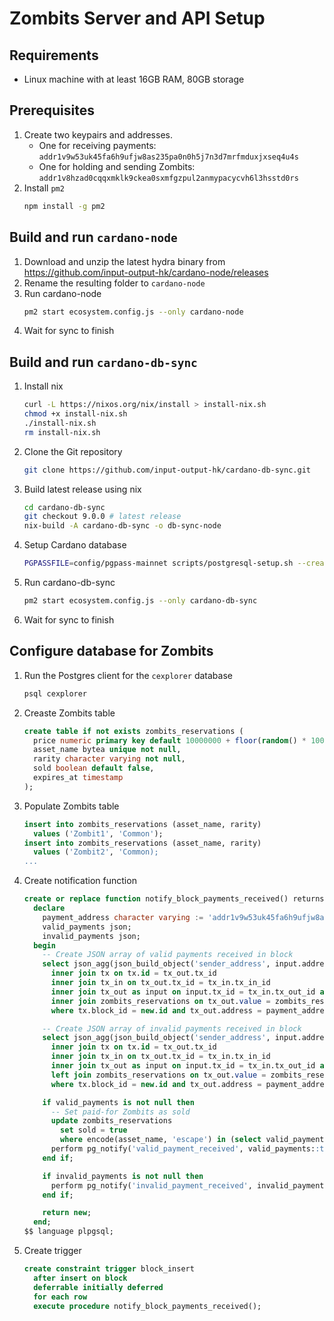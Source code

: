 # Zombits Server and API Setup

## Requirements

- Linux machine with at least 16GB RAM, 80GB storage

## Prerequisites

1. Create two keypairs and addresses.
   - One for receiving payments: `addr1v9w53uk45fa6h9ufjw8as235pa0n0h5j7n3d7mrfmduxjxseq4u4s`
   - One for holding and sending Zombits: `addr1v8hzad0cqqxmklk9ckea0sxmfgzpul2anmypacycvh6l3hsstd0rs`
2. Install `pm2`
   ```bash
   npm install -g pm2
   ```

## Build and run `cardano-node`

1. Download and unzip the latest hydra binary from https://github.com/input-output-hk/cardano-node/releases
2. Rename the resulting folder to `cardano-node`
3. Run cardano-node
   ```bash
   pm2 start ecosystem.config.js --only cardano-node
   ```
4. Wait for sync to finish

## Build and run `cardano-db-sync`

1. Install nix
   ```bash
   curl -L https://nixos.org/nix/install > install-nix.sh
   chmod +x install-nix.sh
   ./install-nix.sh
   rm install-nix.sh
   ```
2. Clone the Git repository
   ```bash
   git clone https://github.com/input-output-hk/cardano-db-sync.git
   ```
3. Build latest release using nix
   ```bash
   cd cardano-db-sync
   git checkout 9.0.0 # latest release
   nix-build -A cardano-db-sync -o db-sync-node
   ```
4. Setup Cardano database
   ```bash
   PGPASSFILE=config/pgpass-mainnet scripts/postgresql-setup.sh --createdb
   ```
5. Run cardano-db-sync
   ```bash
   pm2 start ecosystem.config.js --only cardano-db-sync
   ```
6. Wait for sync to finish

## Configure database for Zombits

1. Run the Postgres client for the `cexplorer` database
   ```bash
   psql cexplorer
   ```
2. Creaste Zombits table
   ```sql
   create table if not exists zombits_reservations (
     price numeric primary key default 10000000 + floor(random() * 1000000),
     asset_name bytea unique not null,
     rarity character varying not null,
     sold boolean default false,
     expires_at timestamp
   );
   ```
3. Populate Zombits table
   ```sql
   insert into zombits_reservations (asset_name, rarity)
     values ('Zombit1', 'Common');
   insert into zombits_reservations (asset_name, rarity)
     values ('Zombit2', 'Common);
   ...
   ```
4. Create notification function

   ```sql
   create or replace function notify_block_payments_received() returns trigger as $$
     declare
       payment_address character varying := 'addr1v9w53uk45fa6h9ufjw8as235pa0n0h5j7n3d7mrfmduxjxseq4u4s';
       valid_payments json;
       invalid_payments json;
     begin
       -- Create JSON array of valid payments received in block
       select json_agg(json_build_object('sender_address', input.address, 'asset_name', encode(zombits_reservations.asset_name, 'escape'))) into valid_payments from tx_out
         inner join tx on tx.id = tx_out.tx_id
         inner join tx_in on tx_out.tx_id = tx_in.tx_in_id
         inner join tx_out as input on input.tx_id = tx_in.tx_out_id and input.index = tx_in.tx_out_index
         inner join zombits_reservations on tx_out.value = zombits_reservations.price
         where tx.block_id = new.id and tx_out.address = payment_address and zombits_reservations.sold is false;

       -- Create JSON array of invalid payments received in block
       select json_agg(json_build_object('sender_address', input.address, 'amount', tx_out.value, 'tx_hash', tx.hash, 'tx_index', tx_out.index)) into invalid_payments from tx_out
         inner join tx on tx.id = tx_out.tx_id
         inner join tx_in on tx_out.tx_id = tx_in.tx_in_id
         inner join tx_out as input on input.tx_id = tx_in.tx_out_id and input.index = tx_in.tx_out_index
         left join zombits_reservations on tx_out.value = zombits_reservations.price
         where tx.block_id = new.id and tx_out.address = payment_address and (zombits_reservations.price is null or zombits_reservations.sold is true);

       if valid_payments is not null then
         -- Set paid-for Zombits as sold
         update zombits_reservations
           set sold = true
           where encode(asset_name, 'escape') in (select valid_payments_json->>'asset_name' from json_array_elements(valid_payments) valid_payments_json);
         perform pg_notify('valid_payment_received', valid_payments::text);
       end if;

       if invalid_payments is not null then
         perform pg_notify('invalid_payment_received', invalid_payments::text);
       end if;

       return new;
     end;
   $$ language plpgsql;
   ```

5. Create trigger

   ```sql
   create constraint trigger block_insert
     after insert on block
     deferrable initially deferred
     for each row
     execute procedure notify_block_payments_received();
   ```
